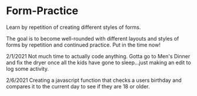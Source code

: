 # Form-Practice
Learn by repetition of creating different styles of forms.

The goal is to become well-rounded with different layouts and styles of forms
by repetition and continued practice. Put in the time now!

2/1/2021
Not much time to actually code anything. Gotta go to Men's Dinner and fix the dryer once all the kids have gone to sleep...just making an edit to log some activity.

2/6/2021
Creating a javascript function that checks a users birthday and compares it to the current day to see if they are 18 or older.
